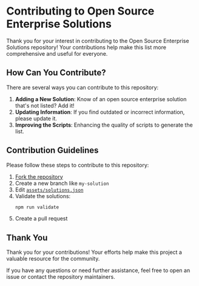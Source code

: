 # Contributing to Open Source Enterprise Solutions
Thank you for your interest in contributing to the Open Source Enterprise Solutions repository!
Your contributions help make this list more comprehensive and useful for everyone.

## How Can You Contribute?
There are several ways you can contribute to this repository:
1. **Adding a New Solution**: Know of an open source enterprise solution that's not listed? Add it!
2. **Updating Information**: If you find outdated or incorrect information, please update it.
3. **Improving the Scripts**: Enhancing the quality of scripts to generate the list.

## Contribution Guidelines
Please follow these steps to contribute to this repository:

1. [Fork the repository](https://github.com/SebaOfficial/enterprise-solutions/fork)
2. Create a new branch like `my-solution`
3. Edit [`assets/solutions.json`](/assets/solutions.json)
4. Validate the solutions:
    ```bash
    npm run validate
    ```
5. Create a pull request

## Thank You
Thank you for your contributions! Your efforts help make this project a valuable resource for the community.

If you have any questions or need further assistance, feel free to open an issue or contact the repository maintainers.